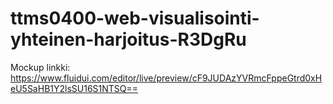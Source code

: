 # ttms0400-web-visualisointi-yhteinen-harjoitus-R3DgRu

Mockup linkki: https://www.fluidui.com/editor/live/preview/cF9JUDAzYVRmcFppeGtrd0xHeU5SaHB1Y2lsSU16S1NTSQ==
